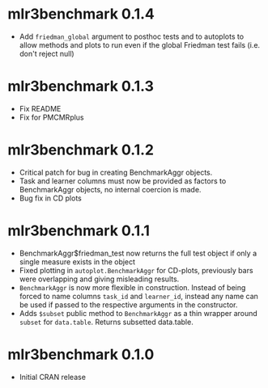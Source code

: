 # mlr3benchmark 0.1.4

* Add `friedman_global` argument to posthoc tests and to autoplots to allow methods and plots to run even if the global Friedman test fails (i.e. don't reject null)

# mlr3benchmark 0.1.3

* Fix README
* Fix for PMCMRplus

# mlr3benchmark 0.1.2

* Critical patch for bug in creating BenchmarkAggr objects.
* Task and learner columns must now be provided as factors to BenchmarkAggr objects, no internal coercion is made.
* Bug fix in CD plots

# mlr3benchmark 0.1.1

* BenchmarkAggr$friedman_test now returns the full test object if only a single measure exists in the object
* Fixed plotting in `autoplot.BenchmarkAggr` for CD-plots, previously bars were overlapping and giving misleading results.
* `BenchmarkAggr` is now more flexible in construction. Instead of being forced to name columns `task_id` and `learner_id`, instead any name can be used if passed to the respective arguments in the constructor.
* Adds `$subset` public method to `BenchmarkAggr` as a thin wrapper around `subset` for `data.table`. Returns subsetted data.table.

# mlr3benchmark 0.1.0

* Initial CRAN release
